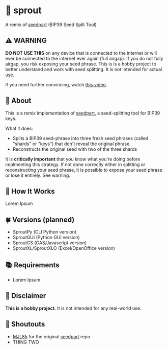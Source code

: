 # 🌱 sprout
A remix of [seedpart](https://github.com/MJL85/seedpart) (BIP39 Seed Split Tool)

## :warning: WARNING
**DO NOT USE THIS** on any device that is connected to the internet or will ever be connected to the internet ever again (full airgap). If you do not fully airgap, you risk exposing your seed phrase. This is is a hobby project to better understand and work with seed splitting. It is not intended for actual use.

If you need further convincing, watch [this video](https://www.youtube.com/watch?v=p5nSibpfHYE).

## :eyes: About
This is a remix implementation of [seedpart](https://github.com/MJL85/seedpart), a seed-splitting tool for BIP39 keys. 

What it does:
- Splits a BIP39 seed-phrase into three fresh seed phrases (called "shards" or "keys") that don't reveal the original phrase.
- Reconstructs the original seed with two of the three shards

It is **critically important** that you know what you're doing before implmenting this strategy. If not done correctly either in splitting or reconstructing your seed phrase, it is possible to expose your seed phrase or lose it entirely. See warning. 

## :page_facing_up: How It Works
Lorem Ipsum


## :four_leaf_clover: Versions (planned)
- SproutPy (CLI Python version)
- SproutGUI (Python GUI version)
- SproutGS (GAS/Javascript version)
- SproutXL/SproutXLO (Excel/OpenOffice version)


## :books: Requirements
- Lorem Ipsum

## :eyes: Disclaimer
**This is a hobby project.** It is not intended for any real-world use. 

## :mega: Shoutouts
- [MJL85](https://github.com/MJL85) for the original [seedpart](https://github.com/MJL85/seedpart) repo.
- THING TWO

